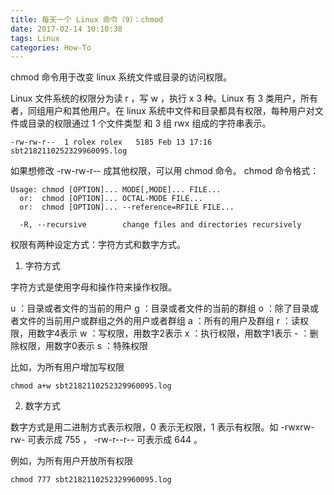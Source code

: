 ```yaml
---
title: 每天一个 Linux 命令（9）：chmod
date: 2017-02-14 10:10:38
tags: Linux
categories: How-To
---
```


chmod 命令用于改变 linux 系统文件或目录的访问权限。

<!-- more -->

Linux 文件系统的权限分为读 r ，写 w ，执行 x 3 种。Linux 有 3 类用户，所有者，同组用户和其他用户。在 linux 系统中文件和目录都具有权限，每种用户对文件或目录的权限通过 1 个文件类型 和 3 组 rwx 组成的字符串表示。
```
-rw-rw-r--  1 rolex rolex   5185 Feb 13 17:16 sbt2182110252329960095.log
```
如果想修改 -rw-rw-r-- 成其他权限，可以用 chmod 命令。
chmod 命令格式：

```shell
Usage: chmod [OPTION]... MODE[,MODE]... FILE...
  or:  chmod [OPTION]... OCTAL-MODE FILE...
  or:  chmod [OPTION]... --reference=RFILE FILE...

  -R, --recursive        change files and directories recursively
```

权限有两种设定方式：字符方式和数字方式。
1. 字符方式

字符方式是使用字母和操作符来操作权限。

u ：目录或者文件的当前的用户
g ：目录或者文件的当前的群组
o ：除了目录或者文件的当前用户或群组之外的用户或者群组
a ：所有的用户及群组
r ：读权限，用数字4表示
w ：写权限，用数字2表示
x ：执行权限，用数字1表示
\- ：删除权限，用数字0表示
s ：特殊权限

比如，为所有用户增加写权限
```shell
chmod a+w sbt2182110252329960095.log
```

2. 数字方式

数字方式是用二进制方式表示权限，0 表示无权限，1 表示有权限。如 -rwxrw-rw- 可表示成 755 ， -rw-r--r-- 可表示成 644 。

例如，为所有用户开放所有权限
```shell
chmod 777 sbt2182110252329960095.log
```

